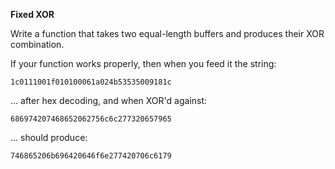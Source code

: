 **Fixed XOR**

Write a function that takes two equal-length buffers and produces their XOR combination.

If your function works properly, then when you feed it the string:
 
`1c0111001f010100061a024b53535009181c`

... after hex decoding, and when XOR'd against:
 
`686974207468652062756c6c277320657965`

... should produce: 
 
`746865206b696420646f6e277420706c6179`
